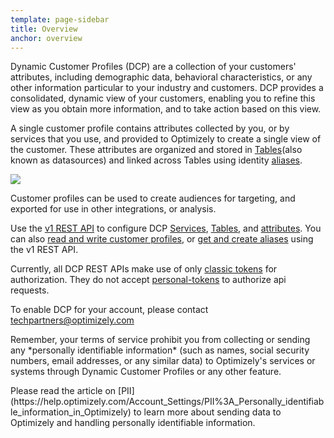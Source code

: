 ```yaml
---
template: page-sidebar
title: Overview
anchor: overview
---
```


Dynamic Customer Profiles (DCP) are a collection of your customers' attributes, including demographic data, behavioral
characteristics, or any other information particular to your industry and customers. DCP provides a consolidated,
dynamic view of your customers, enabling you to refine this view as you obtain more information, and to take action
based on this view.

A single customer profile contains attributes collected by you, or by services
that you use, and provided to Optimizely to create a single view of the customer. These attributes are organized and
stored in [Tables](/rest/reference#dcp_tables)(also known as datasources) and linked across Tables using identity
[aliases](#alias).

<img src="/assets/img/dcp/overview.png">

Customer profiles can be used to create audiences for targeting, and exported for use in other integrations, or analysis.

Use the [v1 REST API](/classic/rest/v1/) to configure DCP [Services](/classic/rest/v1/#dcp_services),
[Tables](/classic/rest/v1/#dcp_tables), and
[attributes](/classic/rest/v1/#dcp_attributes). You can also [read and write customer profiles](/classic/rest/v1/#dcp_customer_profiles), or
[get and create aliases](/classic/rest/v1/#dcp_alias) using the v1 REST API.

Currently, all DCP REST APIs make use of only [classic tokens](/classic/token/) for authorization. They do not
accept [personal-tokens](/x/authentication/personal-token) to authorize api requests.

To enable DCP for your account, please contact [techpartners@optimizely.com](mailto:techpartners@optimizely.com)

<div class="attention attention--warning push--bottom">
<p>
Remember, your terms of service prohibit you from collecting or sending any *personally identifiable information*
(such as names, social security numbers, email addresses, or any similar data)
to Optimizely's services or systems through Dynamic Customer Profiles or any other feature.
</p>

<p>
Please read the article on [PII](https://help.optimizely.com/Account_Settings/PII%3A_Personally_identifiable_information_in_Optimizely)
to learn more about sending data to Optimizely and handling personally identifiable information.
</p>
</div>
